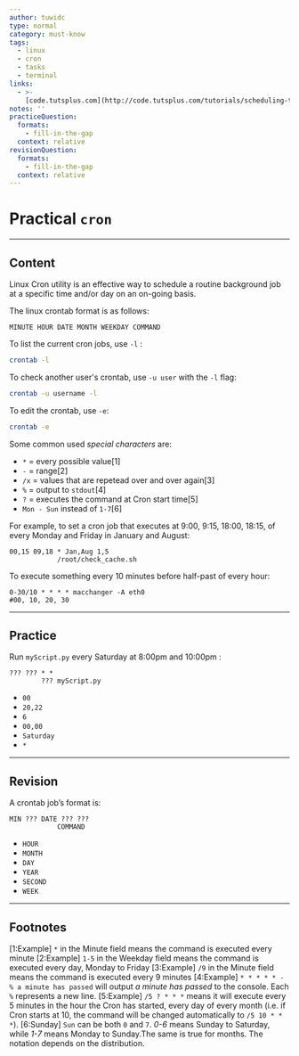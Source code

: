 ```yaml
---
author: tuwidc
type: normal
category: must-know
tags:
  - linux
  - cron
  - tasks
  - terminal
links:
  - >-
    [code.tutsplus.com](http://code.tutsplus.com/tutorials/scheduling-tasks-with-cron-jobs--net-8800){website}
notes: ''
practiceQuestion:
  formats:
    - fill-in-the-gap
  context: relative
revisionQuestion:
  formats:
    - fill-in-the-gap
  context: relative
---
```


# Practical `cron`


---

## Content

Linux Cron utility is an effective way to schedule a routine background job at a specific time and/or day on an on-going basis.

The linux crontab format is as follows:

```plain-text
MINUTE HOUR DATE MONTH WEEKDAY COMMAND
```

To list the current cron jobs, use `-l` : 

```bash
crontab -l
```

To check another user's crontab, use `-u user` with the `-l` flag:

```bash
crontab -u username -l
```

To edit the crontab, use `-e`:

```bash
crontab -e
```

Some common used *special characters* are:

- `*` = every possible value[1]
- `-` = range[2]
- `/x` = values that are repetead over and over again[3]
- `%` = output to `stdout`[4]
- `?` = executes the command at Cron start time[5]
- `Mon - Sun` instead of `1-7`[6]

For example, to set a cron job that executes at 9:00, 9:15, 18:00, 18:15, of every Monday and Friday in January and August:

```plain-text
00,15 09,18 * Jan,Aug 1,5
            /root/check_cache.sh
```

To execute something every 10 minutes before half-past of every hour:

```plain-text
0-30/10 * * * * macchanger -A eth0
#00, 10, 20, 30
```


---

## Practice

Run `myScript.py` every Saturday at 8:00pm and 10:00pm :

```plain-text
??? ??? * * 
        ??? myScript.py
```

- `00`
- `20,22`
- `6`
- `00,00`
- `Saturday`
- `*`


---

## Revision

A crontab job’s format is:

```plain-text
MIN ??? DATE ??? ???
            COMMAND 
```

- `HOUR`
- `MONTH`
- `DAY`
- `YEAR`
- `SECOND`
- `WEEK`


---

## Footnotes

[1:Example]
`*` in the Minute field means the command is executed every minute
[2:Example]
`1-5` in the Weekday field means the command is executed every day, Monday to Friday
[3:Example]
`/9` in the Minute field means the command is executed every 9 minutes
[4:Example]
`* * * * * - % a minute has passed` will output *a minute has passed* to the console. Each `%` represents a new line.
[5:Example]
`/5 ? * * *` means it will execute every 5 minutes in the hour the Cron has started, every day of every month (i.e. if Cron starts at 10, the command will be changed automatically to `/5 10 * * *`).
[6:Sunday]
`Sun` can be both `0` and `7`. *0-6* means Sunday to Saturday, while *1-7* means Monday to Sunday.The same is true for months. The notation depends on the distribution.
